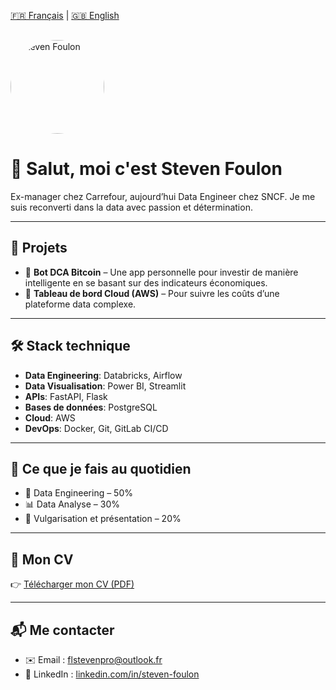 [🇫🇷 Français](/) | [🇬🇧 English](/en)

<img src="/assets/steven.jpg" alt="Steven Foulon" width="150" style="border-radius: 50%; margin-top: 1rem;">

# 👋 Salut, moi c'est Steven Foulon

Ex-manager chez Carrefour, aujourd’hui Data Engineer chez SNCF. Je me suis reconverti dans la data avec passion et détermination.

---

## 🚀 Projets

- 🎯 **Bot DCA Bitcoin** – Une app personnelle pour investir de manière intelligente en se basant sur des indicateurs économiques.
- 💼 **Tableau de bord Cloud (AWS)** – Pour suivre les coûts d’une plateforme data complexe.

---

## 🛠️ Stack technique

- **Data Engineering**: Databricks, Airflow
- **Data Visualisation**: Power BI, Streamlit
- **APIs**: FastAPI, Flask
- **Bases de données**: PostgreSQL
- **Cloud**: AWS
- **DevOps**: Docker, Git, GitLab CI/CD

---

## 🧠 Ce que je fais au quotidien

- 🔧 Data Engineering – 50%
- 📊 Data Analyse – 30%
- 🎤 Vulgarisation et présentation – 20%

---

## 📄 Mon CV

👉 [Télécharger mon CV (PDF)](/CV_FR.pdf)

---

## 📬 Me contacter

- ✉️ Email : [flstevenpro@outlook.fr](mailto:flstevenpro@outlook.fr)
- 💼 LinkedIn : [linkedin.com/in/steven-foulon](https://www.linkedin.com/in/steven-foulon-69332514378921788486211/)

